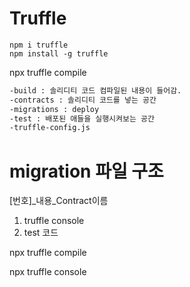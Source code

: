 # Truffle

```
npm i truffle
npm install -g truffle
```

npx truffle compile

```sh
-build : 솔리디티 코드 컴파일된 내용이 들어감.
-contracts : 솔리디티 코드를 넣는 공간
-migrations : deploy
-test : 배포된 애들을 실행시켜보는 공간
-truffle-config.js
```

# migration 파일 구조

[번호]\_내용\_Contract이름

1. truffle console
2. test 코드

npx truffle compile

npx truffle console
